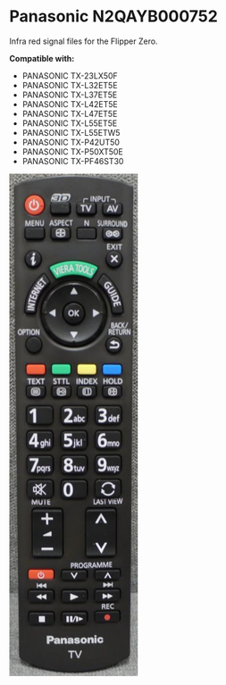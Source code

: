 # Panasonic N2QAYB000752

Infra red signal files for the Flipper Zero.

**Compatible with:**

 - PANASONIC TX-23LX50F
 - PANASONIC TX-L32ET5E
 - PANASONIC TX-L37ET5E
 - PANASONIC TX-L42ET5E
 - PANASONIC TX-L47ET5E
 - PANASONIC TX-L55ET5E
 - PANASONIC TX-L55ETW5
 - PANASONIC TX-P42UT50
 - PANASONIC TX-P50XT50E
 - PANASONIC TX-PF46ST30

<img src="remote.jpg">
